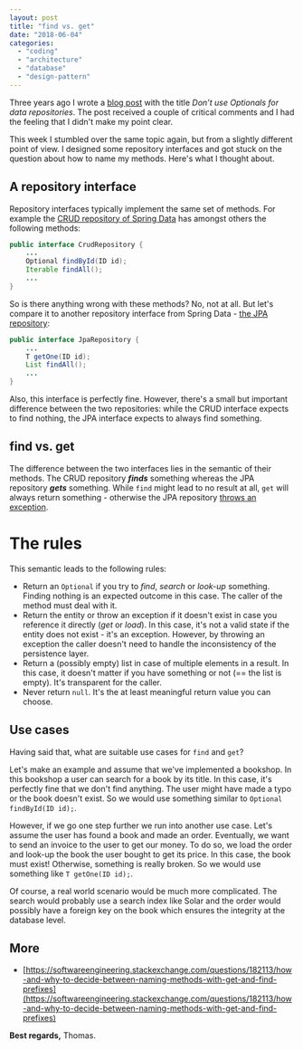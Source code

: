 ```yaml
---
layout: post
title: "find vs. get"
date: "2018-06-04"
categories: 
  - "coding"
  - "architecture"
  - "database"
  - "design-pattern"
---
```


Three years ago I wrote a [blog post](/anti-pattern-dont-use-optionals-for-data-repositories) with the title _Don’t use Optionals for data repositories_. 
The post received a couple of critical comments and I had the feeling that I didn't make my point clear.

This week I stumbled over the same topic again, but from a slightly different point of view. 
I designed some repository interfaces and got stuck on the question about how to name my methods. 
Here's what I thought about.

## A repository interface

Repository interfaces typically implement the same set of methods. 
For example the [CRUD repository of Spring Data](https://docs.spring.io/spring-data/commons/docs/current/api/org/springframework/data/repository/CrudRepository.html) has amongst others the following methods:
    
```java
public interface CrudRepository {
    ...
    Optional findById(ID id);
    Iterable findAll();
    ...
} 
```

So is there anything wrong with these methods? 
No, not at all. 
But let's compare it to another repository interface from Spring Data - [the JPA repository](https://docs.spring.io/spring-data/jpa/docs/current/api/org/springframework/data/jpa/repository/JpaRepository.html):

```java
public interface JpaRepository {
    ...
    T getOne(ID id);
    List findAll();
    ...
} 
```

Also, this interface is perfectly fine. 
However, there's a small but important difference between the two repositories: 
while the CRUD interface expects to find nothing, the JPA interface expects to always find something.

## find vs. get

The difference between the two interfaces lies in the semantic of their methods. 
The CRUD repository _**finds**_ something whereas the JPA repository _**gets**_ something. 
While `find` might lead to no result at all, `get` will always return something - otherwise the JPA repository [throws an exception](https://docs.spring.io/spring-data/jpa/docs/current/api/org/springframework/data/jpa/repository/JpaRepository.html#getOne-ID-).

# The rules

This semantic leads to the following rules:

- Return an `Optional` if you try to _find_, _search_ or _look-up_ something.
Finding nothing is an expected outcome in this case. 
The caller of the method must deal with it.
- Return the entity or throw an exception if it doesn't exist in case you reference it directly (_get_ or _load_). 
In this case, it's not a valid state if the entity does not exist - it's an exception. 
However, by throwing an exception the caller doesn't need to handle the inconsistency of the persistence layer.
- Return a (possibly empty) list in case of multiple elements in a result. 
In this case, it doesn't matter if you have something or not (== the list is empty). 
It's transparent for the caller.
- Never return `null`.
It's the at least meaningful return value you can choose.

## Use cases

Having said that, what are suitable use cases for `find` and `get`?

Let's make an example and assume that we've implemented a bookshop. 
In this bookshop a user can search for a book by its title. 
In this case, it's perfectly fine that we don't find anything. 
The user might have made a typo or the book doesn't exist. 
So we would use something similar to `Optional findById(ID id);`.

However, if we go one step further we run into another use case. 
Let's assume the user has found a book and made an order. 
Eventually, we want to send an invoice to the user to get our money. 
To do so, we load the order and look-up the book the user bought to get its price. 
In this case, the book must exist! Otherwise, something is really broken. 
So we would use something like `T getOne(ID id);`.

Of course, a real world scenario would be much more complicated. 
The search would probably use a search index like Solar and the order would possibly have a foreign key on the book which ensures the integrity at the database level.

## More

- [https://softwareengineering.stackexchange.com/questions/182113/how-and-why-to-decide-between-naming-methods-with-get-and-find-prefixes](https://softwareengineering.stackexchange.com/questions/182113/how-and-why-to-decide-between-naming-methods-with-get-and-find-prefixes)

**Best regards,** Thomas.
